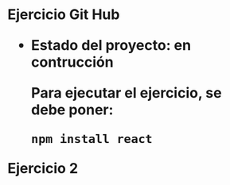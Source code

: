 <h1> Ejercicio Git Hub 

- Estado del proyecto: en contrucción

  Para ejecutar el ejercicio, se debe poner:

  ```npm install react```

Ejercicio 2
